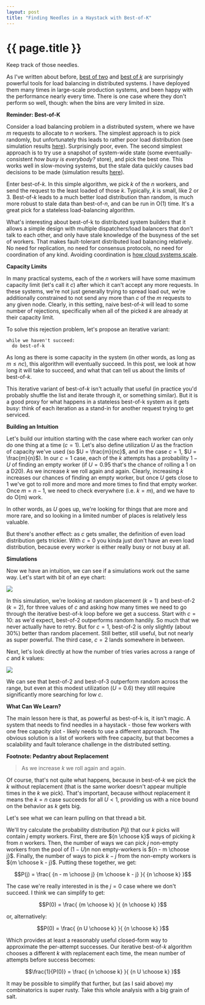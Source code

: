 ```yaml
---
layout: post
title: "Finding Needles in a Haystack with Best-of-K"
---
```


{{ page.title }}
================

<p class="meta">Keep track of those needles.</p>

<script src="https://polyfill.io/v3/polyfill.min.js?features=es6"></script>
<script>
  MathJax = {
    tex: {inlineMath: [['$', '$'], ['\\(', '\\)']]}
  };
</script>
<script id="MathJax-script" async src="https://cdn.jsdelivr.net/npm/mathjax@3/es5/tex-mml-chtml.js"></script>

As I've written about before, [best of two](https://brooker.co.za/blog/2012/01/17/two-random.html) and [best of *k*](https://brooker.co.za/blog/2018/01/01/balls-into-bins.html) are surprisingly powerful tools for load balancing in distributed systems. I have deployed them many times in large-scale production systems, and been happy with the performance nearly every time. There is one case where they don't perform so well, though: when the bins are very limited in size.

**Reminder: Best-of-K**

Consider a load balancing problem in a distributed system, where we have *m* requests to allocate to *n* workers. The simplest approach is to pick randomly, but unfortunately this leads to rather poor load distribution (see simulation results [here](https://brooker.co.za/blog/2012/01/17/two-random.html)). Surprisingly poor, even. The second simplest approach is to try use a snapshot of system-wide state (some eventually-consistent *how busy is everybody?* store), and pick the best one. This works well in slow-moving systems, but the stale data quickly causes bad decisions to be made (simulation results [here](https://brooker.co.za/blog/2012/01/17/two-random.html)).

Enter best-of-*k*. In this simple algorithm, we pick *k* of the *n* workers, and send the request to the least loaded of those *k*. Typically, *k* is small, like 2 or 3. Best-of-*k* leads to a much better load distribution than random, is much more robust to stale data than best-of-*n*, and can be run in O(1) time. It's a great pick for a stateless load-balancing algorithm.

What's interesting about best-of-k to distributed system builders that it allows a simple design with multiple dispatchers/load balancers that don't talk to each other, and only have stale knowledge of the busyness of the set of workers. That makes fault-tolerant distributed load balancing relatively. No need for replication, no need for consensus protocols, no need for coordination of any kind. Avoiding coordination is [how cloud systems scale](https://brooker.co.za/blog/2021/01/22/cloud-scale.html).

**Capacity Limits**

In many practical systems, each of the *n* workers will have some maximum capacity limit (let's call it *c*) after which it can't accept any more requests. In these systems, we're not just generally trying to spread load out, we're additionally constrained to not send any more than *c* of the *m* requests to any given node. Clearly, in this setting, naive best-of-*k* will lead to some number of rejections, specifically when all of the picked *k* are already at their capacity limit.

To solve this rejection problem, let's propose an iterative variant:

    while we haven't succeed:
      do best-of-k

As long as there is some capacity in the system (in other words, as long as $m \leq nc$), this algorithm will eventually succeed. In this post, we look at how long it will take to succeed, and what that can tell us about the limits of best-of-*k*.

This iterative variant of best-of-*k* isn't actually that useful (in practice you'd probably shuffle the list and iterate through it, or something similar). But it is a good proxy for what happens in a stateless best-of-k system as it gets busy: think of each iteration as a stand-in for another request trying to get serviced.

**Building an Intuition**

Let's build our intuition starting with the case where each worker can only do one thing at a time ($c = 1$). Let's also define utilization $U$ as the fraction of capacity we've used (so $U = \frac{m}{nc}$, and in the case $c = 1$, $U = \frac{m}{n}$). In our $c=1$ case, each of the *k* attempts has a probability $1-U$ of finding an empty worker (if $U = 0.95$ that's the chance of rolling a 1 on a D20). As we increase $k$ we roll again and again. Clearly, increasing *k* increases our chances of finding an empty worker, but once *U* gets close to 1 we've got to roll more and more and more times to find that empty worker. Once $m = n - 1$, we need to check everywhere (i.e. $k = m$), and we have to do O(m) work.

In other words, as $U$ goes up, we're looking for things that are more and more rare, and so looking in a limited number of places is relatively less valuable. 

But there's another effect: as *c* gets smaller, the definition of even load distribution gets trickier. With $c = 0$ you kinda just don't have an even load distribution, because every worker is either really busy or not busy at all.

**Simulations**

Now we have an intuition, we can see if a simulations work out the same way. Let's start with bit of an eye chart:

![](/blog/images/tries_vs_util_blog.png)

In this simulation, we're looking at random placement ($k=1$) and best-of-2 ($k=2$), for three values of $c$ and asking how many times we need to go through the iterative best-of-k loop before we get a success. Start with $c = 10$: as we'd expect, best-of-2 outperforms random handily. So much that we never actually have to retry. But for $c = 1$, best-of-2 is only slightly (about 30%) better than random placement. Still better, still useful, but not nearly as super powerful. The third case, $c = 2$ lands somewhere in between.

Next, let's look directly at how the number of tries varies across a range of $c$ and $k$ values:

![](/blog/images/tries_vs_bin_size_blog.png)

We can see that best-of-2 and best-of-3 outperform random across the range, but even at this modest utilization ($U = 0.6$) they still require significantly more searching for low $c$.

**What Can We Learn?**

The main lesson here is that, as powerful as best-of-k is, it isn't magic. A system that needs to find needles in a haystack - those few workers with one free capacity slot - likely needs to use a different approach. The obvious solution is a list of workers with free capacity, but that becomes a scalability and fault tolerance challenge in the distributed setting.

**Footnote: Pedantry about Replacement**

> As we increase $k$ we roll again and again.

Of course, that's not quite what happens, because in best-of-*k* we pick the *k* without replacement (that is the same worker doesn't appear multiple times in the *k* we pick). That's important, because without replacement it means the $k = n$ case succeeds for all $U < 1$, providing us with a nice bound on the behavior as $k$ gets big. 

Let's see what we can learn pulling on that thread a bit.

We'll try calculate the probability distribution $P(j)$ that our $k$ picks will contain *j* empty workers. First, there are ${n \choose k}$ ways of picking *k* from *n* workers. Then, the number of ways we can pick $j$ non-empty workers from the pool of $(1 - U) n$ non empty-workers is ${n - m \choose j}$. Finally, the number of ways to pick $k - j$ from the non-empty workers is ${m \choose k - j}$. Putting these together, we get:

$$P(j) = \frac{ {n - m \choose j} {m \choose k - j} }{ {n \choose k} }$$

The case we're really interested in is the $j = 0$ case where we don't succeed. I think we can simplify to get:

$$P(0) = \frac{ {m \choose k} }{ {n \choose k} }$$

or, alternatively:

$$P(0) = \frac{ {n U \choose k} }{ {n \choose k} }$$

Which provides at least a reasonably useful closed-form way to approximate the per-attempt successes. Our iterative best-of-*k* algorithm chooses a different *k* with replacement each time, the mean number of attempts before success becomes:

$$\frac{1}{P(0)} = \frac{ {n \choose k} }{ {n U \choose k} }$$

It may be possible to simplify that further, but (as I said above) my combinatorics is super rusty. Take this whole analysis with a big grain of salt.


